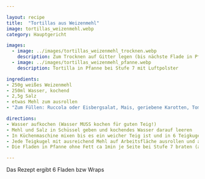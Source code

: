 ```yaml
---

layout: recipe
title:  "Tortillas aus Weizenmehl"
image: tortillas_weizenmehl.webp
category: Hauptgericht

images:
  - image: ../images/tortillas_weizenmehl_trocknen.webp
    description: Zum Trocknen auf Gitter legen (bis nächste Flade in Pfanne fertig ist, danach auf Teller stapeln)
  - image: ../images/tortillas_weizenmehl_pfanne.webp
    description: Tortilla in Pfanne bei Stufe 7 mit Luftpolster

ingredients:
- 250g weißes Weizenmehl
- 250ml Wasser, kochend
- 2,5g Salz
- etwas Mehl zum ausrollen
- "Zum Füllen: Ruccola oder Eisbergsalat, Mais, geriebene Karotten, Tomaten-, Paprika-, Gurken-, Mozarellawürfel, Thunfisch, gebratener Halloumi"

directions:
- Wasser aufkochen (Wasser MUSS kochen für guten Teig!)
- Mehl und Salz in Schüssel geben und kochendes Wasser darauf leeren
- In Küchenmaschine mixen bis es ein weicher Teig ist und in 6 Teigkugel zerteilen (auf leicht bemehlten Teller legen)
- Jede Teigkugel mit ausreichend Mehl auf Arbeitsfläche ausrollen und auf Teller sammeln bis alle fertig sind
- Die Fladen in Pfanne ohne Fett ca 1min je Seite bei Stufe 7 braten (anfangs eher Stufe 8 bis Pfanne warm)

---
```


Das Rezept ergibt 6 Fladen bzw Wraps